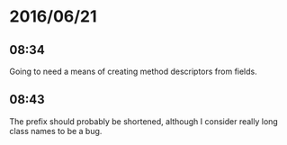 # 2016/06/21

## 08:34

Going to need a means of creating method descriptors from fields.

## 08:43

The prefix should probably be shortened, although I consider really long
class names to be a bug.

